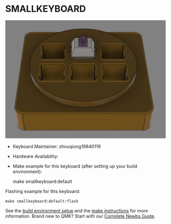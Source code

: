 # SMALLKEYBOARD

![](https://github.com/zhouqiong19840119/MacroKeyboard-little/blob/main/Small%20(1).jpg)

* Keyboard Maintainer: zhouqiong19840119
* Hardware Availability: 
* Make example for this keyboard (after setting up your build environment):

    make smallkeyboard:default

Flashing example for this keyboard:

    make smallkeyboard:default:flash

See the [build environment setup](https://docs.qmk.fm/#/getting_started_build_tools) and the [make instructions](https://docs.qmk.fm/#/getting_started_make_guide) for more information. Brand new to QMK? Start with our [Complete Newbs Guide](https://docs.qmk.fm/#/newbs).
